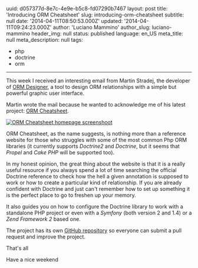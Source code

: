 uuid:             d057377d-8e7c-4e9e-b5c8-fd07290b7467
layout:           post
title:            'Introducing ORM Cheatsheet'
slug:             introducing-orm-cheatsheet
subtitle:         null
date:             '2014-04-11T08:50:53.000Z'
updated:          '2014-04-11T09:24:23.000Z'
author:           'Luciano Mammino'
author_slug:      luciano-mammino
header_img:       null
status:           published
language:         en_US
meta_title:       null
meta_description: null
tags:
  - php
  - doctrine
  - orm

---

This week I received an interesting email from Martin Stradej, the developer of [ORM Designer](http://www.orm-designer.com), a tool to design ORM relationships with a simple but powerful graphic user interface.

Martin wrote the mail because he wanted to acknowledge me of his latest project: [ORM Cheatsheet](http://ormcheatsheet.com).

[![ORM Cheatsheet homepage screenshoot](/content/images/2014/Apr/orm-cheatsheet-screenshoot.png)](http://ormcheatsheet.com)

ORM Cheatsheet, as the name suggests, is nothing more than a reference website for those who struggles with some of the most common Php ORM libraries (it currently supports *Doctrine2* and *Doctrine*, but it seems that *Propel* and *Cake PHP*  will be supported too).

In my honest opinion, the great thing about the website is that it is a really useful resource if you always spend a lot of time searching the official Doctrine reference to check how the hell a given annotation is supposed to work or how to create a particular kind of relationship. If you are already confident with Doctrine and just can't remember how to set up something it is the perfect place to go to freshen up your memory.

It also guides you on how to configure the Doctrine library to work with a standalone PHP project or even with a *Symfony* (both version 2 and 1.4) or a *Zend Framework 2* based one.

The project has its own [GitHub repository](https://github.com/atlantic18/ormcheatsheet) so everyone can submit a pull request and improve the project.

That's all

Have a nice weekend
